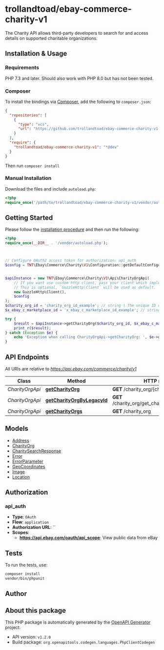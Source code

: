 # trollandtoad/ebay-commerce-charity-v1

The Charity API allows third-party developers to search for and access details on supported charitable organizations.


## Installation & Usage

### Requirements

PHP 7.3 and later.
Should also work with PHP 8.0 but has not been tested.

### Composer

To install the bindings via [Composer](https://getcomposer.org/), add the following to `composer.json`:

```json
{
  "repositories": [
    {
      "type": "vcs",
      "url": "https://github.com/trollandtoad/ebay-commerce-charity-v1.git"
    }
  ],
  "require": {
    "trollandtoad/ebay-commerce-charity-v1": "*@dev"
  }
}
```

Then run `composer install`

### Manual Installation

Download the files and include `autoload.php`:

```php
<?php
require_once('/path/to/trollandtoad/ebay-commerce-charity-v1/vendor/autoload.php');
```

## Getting Started

Please follow the [installation procedure](#installation--usage) and then run the following:

```php
<?php
require_once(__DIR__ . '/vendor/autoload.php');



// Configure OAuth2 access token for authorization: api_auth
$config = TNT\Ebay\Commerce\Charity\V1\Configuration::getDefaultConfiguration()->setAccessToken('YOUR_ACCESS_TOKEN');


$apiInstance = new TNT\Ebay\Commerce\Charity\V1\Api\CharityOrgApi(
    // If you want use custom http client, pass your client which implements `GuzzleHttp\ClientInterface`.
    // This is optional, `GuzzleHttp\Client` will be used as default.
    new GuzzleHttp\Client(),
    $config
);
$charity_org_id = 'charity_org_id_example'; // string | The unique ID of the charitable organization.
$x_ebay_c_marketplace_id = 'x_ebay_c_marketplace_id_example'; // string | A header used to specify the eBay marketplace ID.<br /><br /><b>Valid Values:</b> <code>EBAY_GB</code> and <code>EBAY_US</code>

try {
    $result = $apiInstance->getCharityOrg($charity_org_id, $x_ebay_c_marketplace_id);
    print_r($result);
} catch (Exception $e) {
    echo 'Exception when calling CharityOrgApi->getCharityOrg: ', $e->getMessage(), PHP_EOL;
}

```

## API Endpoints

All URIs are relative to *https://api.ebay.com/commerce/charity/v1*

Class | Method | HTTP request | Description
------------ | ------------- | ------------- | -------------
*CharityOrgApi* | [**getCharityOrg**](docs/Api/CharityOrgApi.md#getcharityorg) | **GET** /charity_org/{charity_org_id} | 
*CharityOrgApi* | [**getCharityOrgByLegacyId**](docs/Api/CharityOrgApi.md#getcharityorgbylegacyid) | **GET** /charity_org/get_charity_org_by_legacy_id | 
*CharityOrgApi* | [**getCharityOrgs**](docs/Api/CharityOrgApi.md#getcharityorgs) | **GET** /charity_org | 

## Models

- [Address](docs/Model/Address.md)
- [CharityOrg](docs/Model/CharityOrg.md)
- [CharitySearchResponse](docs/Model/CharitySearchResponse.md)
- [Error](docs/Model/Error.md)
- [ErrorParameter](docs/Model/ErrorParameter.md)
- [GeoCoordinates](docs/Model/GeoCoordinates.md)
- [Image](docs/Model/Image.md)
- [Location](docs/Model/Location.md)

## Authorization

### api_auth

- **Type**: `OAuth`
- **Flow**: `application`
- **Authorization URL**: ``
- **Scopes**: 
    - **https://api.ebay.com/oauth/api_scope**: View public data from eBay

## Tests

To run the tests, use:

```bash
composer install
vendor/bin/phpunit
```

## Author



## About this package

This PHP package is automatically generated by the [OpenAPI Generator](https://openapi-generator.tech) project:

- API version: `v1.2.0`
- Build package: `org.openapitools.codegen.languages.PhpClientCodegen`
